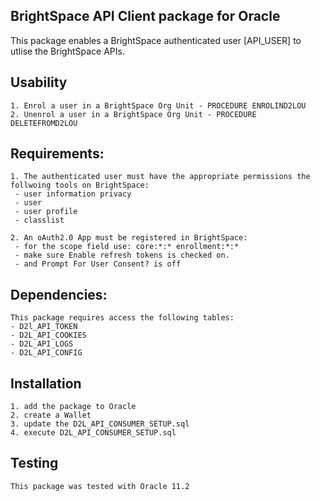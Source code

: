 

## BrightSpace API Client package for Oracle

This package enables a BrightSpace authenticated user [API_USER] to utlise the BrightSpace APIs.
  
## Usability
    
    1. Enrol a user in a BrightSpace Org Unit - PROCEDURE ENROLIND2LOU
    2. Unenrol a user in a BrightSpace Org Unit - PROCEDURE DELETEFROMD2LOU
    
## Requirements:

    1. The authenticated user must have the appropriate permissions the follwoing tools on BrightSpace:
     - user information privacy
     - user 
     - user profile
     - classlist
     
    2. An oAuth2.0 App must be registered in BrightSpace:
     - for the scope field use: core:*:* enrollment:*:*
     - make sure Enable refresh tokens is checked on.
     - and Prompt For User Consent? is off
  
 ## Dependencies:
 
    This package requires access the following tables:
    - D2l_API_TOKEN
    - D2L_API_COOKIES
    - D2L_API_LOGS
    - D2L_API_CONFIG
    
 ## Installation
    1. add the package to Oracle 
    2. create a Wallet
    3. update the D2L_API_CONSUMER_SETUP.sql
    4. execute D2L_API_CONSUMER_SETUP.sql

 ## Testing
    This package was tested with Oracle 11.2
